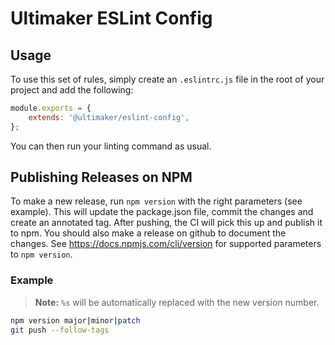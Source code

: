 # Ultimaker ESLint Config

## Usage
To use this set of rules, simply create an `.eslintrc.js` file in the root of your project and add the following:

```js
module.exports = {
    extends: '@ultimaker/eslint-config',
};
```

You can then run your linting command as usual.

## Publishing Releases on NPM
To make a new release, run `npm version` with the right parameters (see example).
This will update the package.json file, commit the changes and create an annotated tag.
After pushing, the CI will pick this up and publish it to npm. 
You should also make a release on github to document the changes.
See https://docs.npmjs.com/cli/version for supported parameters to `npm version`. 

### Example

> **Note:** `%s` will be automatically replaced with the new version number.

```bash
npm version major|minor|patch
git push --follow-tags
```
